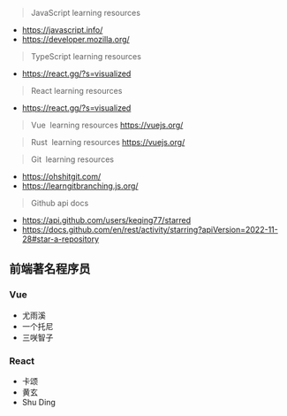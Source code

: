 
> JavaScript learning resources
- https://javascript.info/
- https://developer.mozilla.org/

> TypeScript learning resources
- https://react.gg/?s=visualized

> React learning resources
- https://react.gg/?s=visualized

> Vue  learning resources
https://vuejs.org/

> Rust  learning resources
https://vuejs.org/

> Git  learning resources
- https://ohshitgit.com/
- https://learngitbranching.js.org/

> Github api docs
- https://api.github.com/users/keqing77/starred  
- https://docs.github.com/en/rest/activity/starring?apiVersion=2022-11-28#star-a-repository



## 前端著名程序员

### Vue
- 尤雨溪
- 一个托尼
- 三咲智子


### React
- 卡颂
- 黄玄
- Shu Ding
